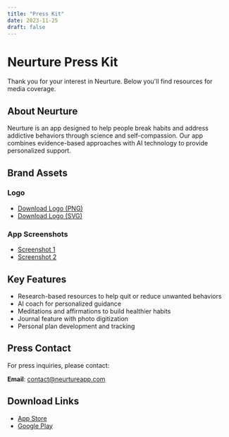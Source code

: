 ```yaml
---
title: "Press Kit"
date: 2023-11-25
draft: false
---
```


# Neurture Press Kit

Thank you for your interest in Neurture. Below you'll find resources for media coverage.

## About Neurture

Neurture is an app designed to help people break habits and address addictive behaviors through science and self-compassion. Our app combines evidence-based approaches with AI technology to provide personalized support.

## Brand Assets

### Logo

- [Download Logo (PNG)](/images/neurture-icon.png)
- [Download Logo (SVG)](/images/neurture-logo.svg)

### App Screenshots

- [Screenshot 1](/images/iPhone-13.png)
- [Screenshot 2](/images/picture-journal.png)

## Key Features

- Research-based resources to help quit or reduce unwanted behaviors
- AI coach for personalized guidance
- Meditations and affirmations to build healthier habits
- Journal feature with photo digitization
- Personal plan development and tracking

## Press Contact

For press inquiries, please contact:

**Email**: contact@neurtureapp.com

## Download Links

- [App Store](https://apps.apple.com/app/id6467687675)
- [Google Play](https://play.google.com/store/apps/details?id=com.bradydowling.unshame)

